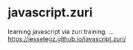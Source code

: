# javascript.zuri
learning javascript via zuri training.
...
https://jessetegz.github.io/javascript.zuri/
